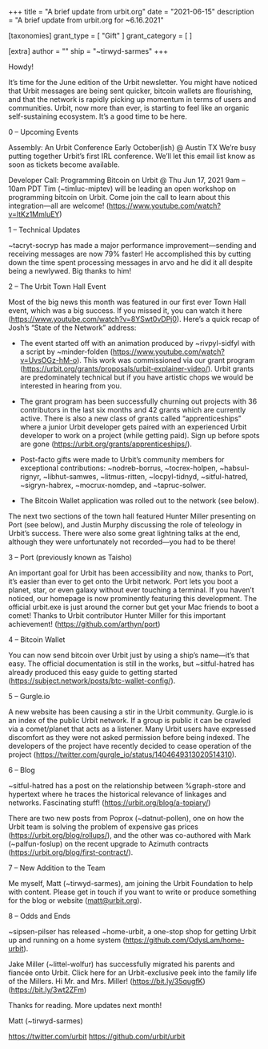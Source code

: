 +++
title = "A brief update from urbit.org"
date = "2021-06-15"
description = "A brief update from urbit.org for ~6.16.2021"

[taxonomies]
grant_type = [ "Gift" ]
grant_category = [ ]

[extra]
author = ""
ship = "~tirwyd-sarmes"
+++

Howdy!

It’s time for the June edition of the Urbit newsletter. You might have noticed that Urbit messages are being sent quicker, bitcoin wallets are flourishing, and that the network is rapidly picking up momentum in terms of users and communities. Urbit, now more than ever, is starting to feel like an organic self-sustaining ecosystem. It’s a good time to be here.

0 – Upcoming Events

Assembly: An Urbit Conference
Early October(ish) @ Austin TX
We’re busy putting together Urbit’s first IRL conference. We’ll let this email list know as soon as tickets become available.

Developer Call: Programming Bitcoin on Urbit @ Thu Jun 17, 2021 9am – 10am PDT
Tim (~timluc-miptev) will be leading an open workshop on programming bitcoin on Urbit. Come join the call to learn about this integration—all are welcome! (https://www.youtube.com/watch?v=ltKz1MmluEY)

1 – Technical Updates

~tacryt-socryp has made a major performance improvement—sending and receiving messages are now 79% faster! He accomplished this by cutting down the time spent processing messages in arvo and he did it all despite being a newlywed. Big thanks to him!

2 – The Urbit Town Hall Event

Most of the big news this month was featured in our first ever Town Hall event, which was a big success. If you missed it, you can watch it here (https://www.youtube.com/watch?v=8YSwt0vDPj0). Here’s a quick recap of Josh’s “State of the Network” address:

- The event started off with an animation produced by ~rivpyl-sidfyl with a script by ~minder-folden (https://www.youtube.com/watch?v=UvsOGz-hM-o). This work was commissioned via our grant program (https://urbit.org/grants/proposals/urbit-explainer-video/). Urbit grants are predominately technical but if you have artistic chops we would be interested in hearing from you.

- The grant program has been successfully churning out projects with 36 contributors in the last six months and 42 grants which are currently active. There is also a new class of grants called “apprenticeships” where a junior Urbit developer gets paired with an experienced Urbit developer to work on a project (while getting paid). Sign up before spots are gone (https://urbit.org/grants/apprenticeships/).

- Post-facto gifts were made to Urbit’s community members for exceptional contributions: ~nodreb-borrus, ~tocrex-holpen, ~habsul-rignyr, ~libhut-samwes, ~litmus-ritten, ~locpyl-tidnyd, ~sitful-hatred, ~sigryn-habrex, ~mocrux-nomdep, and ~tapruc-solwer.

- The Bitcoin Wallet application was rolled out to the network (see below).

The next two sections of the town hall featured Hunter Miller presenting on Port (see below), and Justin Murphy discussing the role of teleology in Urbit’s success. There were also some great lightning talks at the end, although they were unfortunately not recorded—you had to be there!

3 – Port (previously known as Taisho)

An important goal for Urbit has been accessibility and now, thanks to Port, it’s easier than ever to get onto the Urbit network. Port lets you boot a planet, star, or even galaxy without ever touching a terminal. If you haven’t noticed, our homepage is now prominently featuring this development. The official urbit.exe is just around the corner but get your Mac friends to boot a comet! Thanks to Urbit contributor Hunter Miller for this important achievement! (https://github.com/arthyn/port)

4 – Bitcoin Wallet

You can now send bitcoin over Urbit just by using a ship’s name—it’s that easy. The official documentation is still in the works, but ~sitful-hatred has already produced this easy guide to getting started (https://subject.network/posts/btc-wallet-config/).

5 – Gurgle.io

A new website has been causing a stir in the Urbit community. Gurgle.io is an index of the public Urbit network. If a group is public it can be crawled via a comet/planet that acts as a listener. Many Urbit users have expressed discomfort as they were not asked permission before being indexed. The developers of the project have recently decided to cease operation of the project (https://twitter.com/gurgle_io/status/1404649313020514310).

6 – Blog

~sitful-hatred has a post on the relationship between %graph-store and hypertext where he traces the historical relevance of linkages and networks. Fascinating stuff! (https://urbit.org/blog/a-topiary/)

There are two new posts from Poprox (~datnut-pollen), one on how the Urbit team is solving the problem of expensive gas prices (https://urbit.org/blog/rollups/), and the other was co-authored with Mark (~palfun-foslup) on the recent upgrade to Azimuth contracts (https://urbit.org/blog/first-contract/).

7 – New Addition to the Team

Me myself, Matt (~tirwyd-sarmes), am joining the Urbit Foundation to help with content. Please get in touch if you want to write or produce something for the blog or website (matt@urbit.org).

8 – Odds and Ends

~sipsen-pilser has released ~home-urbit, a one-stop shop for getting Urbit up and running on a home system (https://github.com/OdysLam/home-urbit).

Jake Miller (~littel-wolfur) has successfully migrated his parents and fiancée onto Urbit. Click here for an Urbit-exclusive peek into the family life of the Millers. Hi Mr. and Mrs. Miller! (https://bit.ly/35qugfK)(https://bit.ly/3wt2ZFm)

Thanks for reading. More updates next month!

Matt (~tirwyd-sarmes)

https://twitter.com/urbit
https://github.com/urbit/urbit

